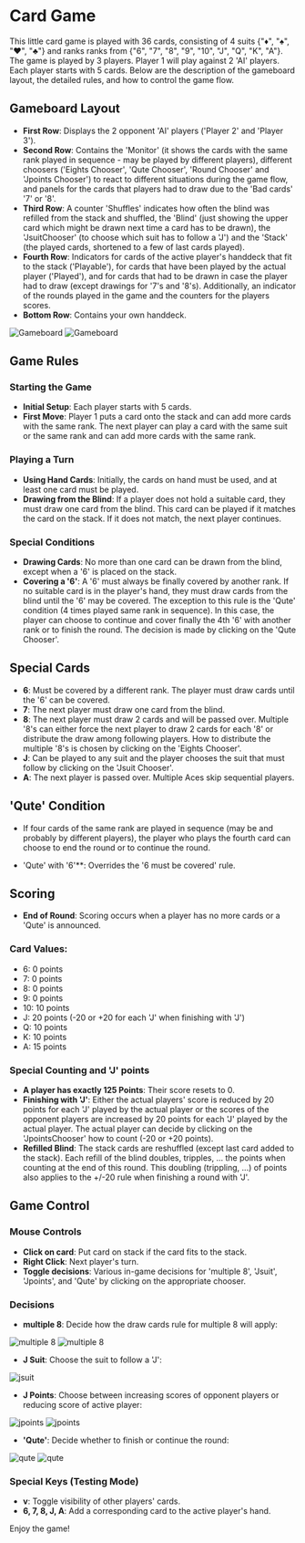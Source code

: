 # Card Game

This little card game is played with 36 cards, consisting of 4 suits {"♦", "♠", "♥", "♣"} and ranks ranks from {"6", "7", "8", "9", "10", "J", "Q", "K", "A"}. The game is played by 3 players. Player 1 will play against 2 'AI' players. Each player starts with 5 cards. Below are the description of the gameboard layout, the detailed rules, and how to control the game flow.

## Gameboard Layout

- **First Row**: Displays the 2 opponent 'AI' players ('Player 2' and 'Player 3').
- **Second Row**: Contains the 'Monitor' (it shows the cards with the same rank played in sequence - may be played by different players), different choosers ('Eights Chooser', 'Qute Chooser', 'Round Chooser' and 'Jpoints Chooser') to react to different situations during the game flow, and panels for the cards that players had to draw due to the 'Bad cards' '7' or '8'.
- **Third Row**: A counter 'Shuffles' indicates how often the blind was refilled from the stack and shuffled, the 'Blind' (just showing the upper card which might be drawn next time a card has to be drawn), the 'JsuitChooser' (to choose which suit has to follow a 'J') and the 'Stack' (the played cards, shortened to a few of last cards played).
- **Fourth Row**: Indicators for cards of the active player's handdeck that fit to the stack ('Playable'), for cards that have been played by the actual player ('Played'), and for cards that had to be drawn in case the player had to draw (except drawings for '7's and '8's). Additionally, an indicator of the rounds played in the game and the counters for the players scores.
- **Bottom Row**: Contains your own handdeck.

![Gameboard](images/table_layout_eights_next.png)
![Gameboard](images/table_layout_qute.png)

## Game Rules

### Starting the Game
- **Initial Setup**: Each player starts with 5 cards.
- **First Move**: Player 1 puts a card onto the stack and can add more cards with the same rank. The next player can play a card with the same suit or the same rank and can add more cards with the same rank.

### Playing a Turn
- **Using Hand Cards**: Initially, the cards on hand must be used, and at least one card must be played.
- **Drawing from the Blind**: If a player does not hold a suitable card, they must draw one card from the blind. This card can be played if it matches the card on the stack. If it does not match, the next player continues.

### Special Conditions
- **Drawing Cards**: No more than one card can be drawn from the blind, except when a '6' is placed on the stack.
- **Covering a '6'**: A '6' must always be finally covered by another rank. If no suitable card is in the player's hand, they must draw cards from the blind until the '6' may be covered. The exception to this rule is the 'Qute' condition (4 times played same rank in sequence). In this case, the player can choose to continue and cover finally the 4th '6' with another rank or to finish the round. The decision is made by clicking on the 'Qute Chooser'.

## Special Cards
- **6**: Must be covered by a different rank. The player must draw cards until the '6' can be covered.
- **7**: The next player must draw one card from the blind.
- **8**: The next player must draw 2 cards and will be passed over. Multiple '8's can either force the next player to draw 2 cards for each '8' or distribute the draw among following players. How to distribute the multiple '8's is chosen by clicking on the 'Eights Chooser'.
- **J**: Can be played to any suit and the player chooses the suit that must follow by clicking on the 'Jsuit Chooser'.
- **A**: The next player is passed over. Multiple Aces skip sequential players.

## 'Qute' Condition
- If four cards of the same rank are played in sequence (may be and probably by different players), the player who plays the fourth card can choose to end the round or to continue the round.

- 'Qute' with '6'**: Overrides the '6 must be covered' rule.

## Scoring
- **End of Round**: Scoring occurs when a player has no more cards or a 'Qute' is announced.

### Card Values:
- 6: 0 points
- 7: 0 points
- 8: 0 points
- 9: 0 points
- 10: 10 points
- J: 20 points (-20 or +20 for each 'J' when finishing with 'J')
- Q: 10 points
- K: 10 points
- A: 15 points

### Special Counting and 'J' points
- **A player has exactly 125 Points**: Their score resets to 0.
- **Finishing with 'J'**: Either the actual players' score is reduced by 20 points for each 'J' played by the actual player or the scores of the opponent players are increased by 20 points for each 'J' played by the actual player. The actual player can decide by clicking on the 'JpointsChooser' how to count (-20 or +20 points).
- **Refilled Blind**: The stack cards are reshuffled (except last card added to the stack). Each refill of the blind doubles, tripples, ... the points when counting at the end of this round. This doubling (trippling, ...) of points also applies to the +/-20 rule when finishing a round with 'J'.

## Game Control

### Mouse Controls
- **Click on card**: Put card on stack if the card fits to the stack.
- **Right Click**: Next player's turn.
- **Toggle decisions**: Various in-game decisions for 'multiple 8', 'Jsuit', 'Jpoints', and 'Qute' by clicking on the appropriate chooser.

### Decisions
- **multiple 8**: Decide how the draw cards rule for multiple 8 will apply:

![multiple 8](images/chooser_eights_n.png)
![multiple 8](images/chooser_eights_a.png)

- **J Suit**: Choose the suit to follow a 'J':

![jsuit](images/chooser_jsuit_of_hearts.png)

- **J Points**: Choose between increasing scores of opponent players or reducing score of active player:

![jpoints](images/chooser_jpoints_p.png)
![jpoints](images/chooser_jpoints_m.png)

- **'Qute'**: Decide whether to finish or continue the round:

![qute](images/chooser_qute_y.png)
![qute](images/chooser_qute_n.png)

### Special Keys (Testing Mode)
- **v**: Toggle visibility of other players' cards.
- **6, 7, 8, J, A**: Add a corresponding card to the active player's hand.

Enjoy the game!
